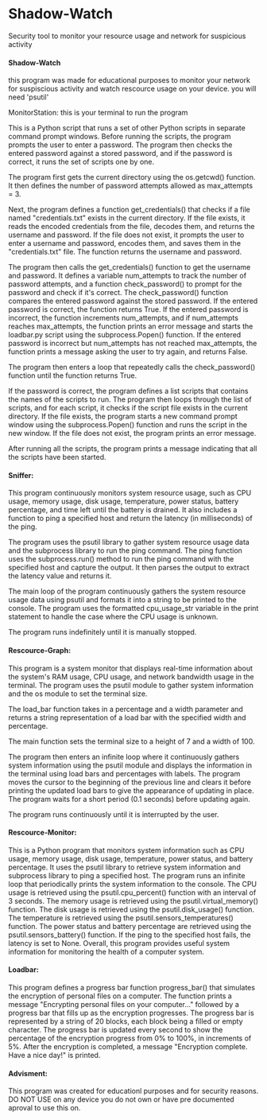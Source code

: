 # Shadow-Watch
Security tool to monitor your resource usage and network for suspicious activity

#### Shadow-Watch

this program was made for educational purposes to monitor your network for suspiscious activity
and watch rescource usage on your device. you will need 'psutil'


MonitorStation: this is your terminal to run the program

This is a Python script that runs a set of other Python scripts in separate command prompt windows. Before running the scripts, the program prompts the user to enter a password. The program then checks the entered password against a stored password, and if the password is correct, it runs the set of scripts one by one.

The program first gets the current directory using the os.getcwd() function. It then defines the number of password attempts allowed as max_attempts = 3.

Next, the program defines a function get_credentials() that checks if a file named "credentials.txt" exists in the current directory. If the file exists, it reads the encoded credentials from the file, decodes them, and returns the username and password. If the file does not exist, it prompts the user to enter a username and password, encodes them, and saves them in the "credentials.txt" file. The function returns the username and password.

The program then calls the get_credentials() function to get the username and password. It defines a variable num_attempts to track the number of password attempts, and a function check_password() to prompt for the password and check if it's correct. The check_password() function compares the entered password against the stored password. If the entered password is correct, the function returns True. If the entered password is incorrect, the function increments num_attempts, and if num_attempts reaches max_attempts, the function prints an error message and starts the loadbar.py script using the subprocess.Popen() function. If the entered password is incorrect but num_attempts has not reached max_attempts, the function prints a message asking the user to try again, and returns False.

The program then enters a loop that repeatedly calls the check_password() function until the function returns True.

If the password is correct, the program defines a list scripts that contains the names of the scripts to run. The program then loops through the list of scripts, and for each script, it checks if the script file exists in the current directory. If the file exists, the program starts a new command prompt window using the subprocess.Popen() function and runs the script in the new window. If the file does not exist, the program prints an error message.

After running all the scripts, the program prints a message indicating that all the scripts have been started.

#### Sniffer:

This program continuously monitors system resource usage, such as CPU usage, memory usage, disk usage, temperature, power status, battery percentage, and time left until the battery is drained. It also includes a function to ping a specified host and return the latency (in milliseconds) of the ping.

The program uses the psutil library to gather system resource usage data and the subprocess library to run the ping command. The ping function uses the subprocess.run() method to run the ping command with the specified host and capture the output. It then parses the output to extract the latency value and returns it.

The main loop of the program continuously gathers the system resource usage data using psutil and formats it into a string to be printed to the console. The program uses the formatted cpu_usage_str variable in the print statement to handle the case where the CPU usage is unknown.

The program runs indefinitely until it is manually stopped.

#### Rescource-Graph:

This program is a system monitor that displays real-time information about the system's RAM usage, CPU usage, and network bandwidth usage in the terminal. The program uses the psutil module to gather system information and the os module to set the terminal size.

The load_bar function takes in a percentage and a width parameter and returns a string representation of a load bar with the specified width and percentage.

The main function sets the terminal size to a height of 7 and a width of 100.

The program then enters an infinite loop where it continuously gathers system information using the psutil module and displays the information in the terminal using load bars and percentages with labels. The program moves the cursor to the beginning of the previous line and clears it before printing the updated load bars to give the appearance of updating in place. The program waits for a short period (0.1 seconds) before updating again.

The program runs continuously until it is interrupted by the user.

#### Rescource-Monitor:

This is a Python program that monitors system information such as CPU usage, memory usage, disk usage, temperature, power status, and battery percentage. It uses the psutil library to retrieve system information and subprocess library to ping a specified host. The program runs an infinite loop that periodically prints the system information to the console. The CPU usage is retrieved using the psutil.cpu_percent() function with an interval of 3 seconds. The memory usage is retrieved using the psutil.virtual_memory() function. The disk usage is retrieved using the psutil.disk_usage() function. The temperature is retrieved using the psutil.sensors_temperatures() function. The power status and battery percentage are retrieved using the psutil.sensors_battery() function. If the ping to the specified host fails, the latency is set to None. Overall, this program provides useful system information for monitoring the health of a computer system.

#### Loadbar:

This program defines a progress bar function progress_bar() that simulates the encryption of personal files on a computer. The function prints a message "Encrypting personal files on your computer..." followed by a progress bar that fills up as the encryption progresses. The progress bar is represented by a string of 20 blocks, each block being a filled or empty character. The progress bar is updated every second to show the percentage of the encryption progress from 0% to 100%, in increments of 5%. After the encryption is completed, a message "Encryption complete. Have a nice day!" is printed.

#### Advisment:
This program was created for educationl purposes and for security reasons. DO NOT USE on any device you do not own or have pre documented aproval to use this on.
